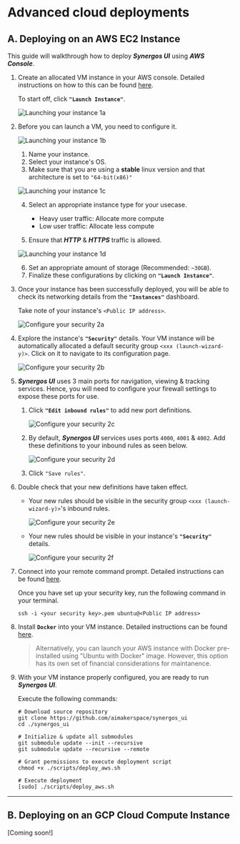 # Advanced cloud deployments

## A. Deploying on an AWS EC2 Instance

This guide will walkthrough how to deploy ***Synergos UI*** using ***AWS Console***.

1. Create an allocated VM instance in your AWS console. Detailed instructions on how to this can be found [here](https://docs.aws.amazon.com/AWSEC2/latest/UserGuide/EC2_GetStarted.html). 

    To start off, click **`"Launch Instance"`**.

    ![Launching your instance 1a](../../docs/images/deployment/synui_deployment_aws_step1a_final.png)

2. Before you can launch a VM, you need to configure it. 

    ![Launching your instance 1b](../../docs/images/deployment/synui_deployment_aws_step1b_final.png)

    1. Name your instance.
    2. Select your instance's OS.
    3. Make sure that you are using a **stable** linux version and that architecture is set to `"64-bit(x86)"`

    ![Launching your instance 1c](../../docs/images/deployment/synui_deployment_aws_step1c_final.png)

    4. Select an appropriate instance type for your usecase.
        - Heavy user traffic: Allocate more compute
        - Low user traffic: Allocate less compute

    5. Ensure that ***HTTP*** & ***HTTPS*** traffic is allowed.

    ![Launching your instance 1d](../../docs/images/deployment/synui_deployment_aws_step1d_final.png)

    6. Set an appropriate amount of storage (Recommended: `~30GB`).
    7. Finalize these configurations by clicking on **`"Launch Instance"`**. 

3. Once your instance has been successfully deployed, you will be able to check its networking details from the **`"Instances"`** dashboard. 

    Take note of your instance's `<Public IP address>`.

    ![Configure your security 2a](../../docs/images/deployment/synui_deployment_aws_step2a_final.png)

4. Explore the instance's **`"Security"`** details. Your VM instance will be automatically allocated a default security group `<xxx (launch-wizard-y)>`. Click on it to navigate to its configuration page.

    ![Configure your security 2b](../../docs/images/deployment/synui_deployment_aws_step2b_final.png)

5. ***Synergos UI*** uses 3 main ports for navigation, viewing & tracking services. Hence, you will need to configure your firewall settings to expose these ports for use.

    1. Click **`"Edit inbound rules"`** to add new port definitions.

        ![Configure your security 2c](../../docs/images/deployment/synui_deployment_aws_step2c_final.png)

    2. By default, ***Synergos UI*** services uses ports `4000`, `4001` & `4002`. Add these definitions to your inbound rules as seen below.

        ![Configure your security 2d](../../docs/images/deployment/synui_deployment_aws_step2d_final.png)

    3. Click `"Save rules"`.

6. Double check that your new definitions have taken effect.

    - Your new rules should be visible in the security group `<xxx (launch-wizard-y)>`'s inbound rules.

        ![Configure your security 2e](../../docs/images/deployment/synui_deployment_aws_step2e_final.png)

    - Your new rules should be visible in your instance's **`"Security"`** details. 

        ![Configure your security 2f](../../docs/images/deployment/synui_deployment_aws_step2f_final.png)

7. Connect into your remote command prompt. Detailed instructions can be found [here](https://docs.aws.amazon.com/AWSEC2/latest/UserGuide/AccessingInstances.html). 

    Once you have set up your security key, run the following command in your terminal.

    ```
    ssh -i <your security key>.pem ubuntu@<Public IP address>
    ```

8. Install **`Docker`** into your VM instance. Detailed instructions can be found [here](https://docs.docker.com/engine/install/ubuntu/). 

    > Alternatively, you can launch your AWS instance with Docker pre-installed using "Ubuntu with Docker" image. However, this option has its own set of financial considerations for maintanence.  

9. With your VM instance properly configured, you are ready to run ***Synergos UI***. 

    Execute the following commands:

    ```
    # Download source repository
    git clone https://github.com/aimakerspace/synergos_ui
    cd ./synergos_ui

    # Initialize & update all submodules
    git submodule update --init --recursive
    git submodule update --recursive --remote

    # Grant permissions to execute deployment script
    chmod +x ./scripts/deploy_aws.sh

    # Execute deployment
    [sudo] ./scripts/deploy_aws.sh
    ```

---

## B. Deploying on an GCP Cloud Compute Instance

[Coming soon!]